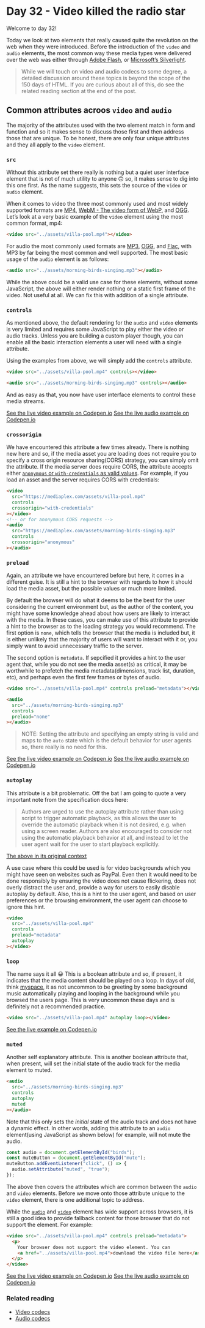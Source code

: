 # Day 32 - Video killed the radio star

Welcome to day 32!

Today we look at two elements that really caused quite the revolution on the web when they were introduced. Before the introduction of the `video` and `audio` elements, the most common way these media types were delivered over the web was either through [Adobe Flash](https://en.wikipedia.org/wiki/Adobe_Flash), or [Microsoft’s Silverlight](https://en.wikipedia.org/wiki/Microsoft_Silverlight).

> While we will touch on video and audio codecs to some degree, a detailed discussion around these topics is beyond the scope of the 150 days of HTML. If you are curious about all of this, do see the related reading section at the end of the post.

## Common attributes acroos `video` and `audio`

The majority of the attributes used with the two element match in form and function and so it makes sense to discuss those first and then address those that are unique. To be honest, there are only four unique attributes and they all apply to the `video` element.

### `src`

Without this attribute set there really is nothing but a quiet user interface element that is not of much utility to anyone 🙃 so, it makes sense to dig into this one first. As the name suggests, this sets the source of the `video` or `audio` element.

When it comes to video the three most commonly used and most widely supported formats are [MP4](https://en.wikipedia.org/wiki/MPEG-4_Part_14), [WebM - The video form of WebP](https://www.webmproject.org/), and [OGG](https://theora.org/). Let’s look at a very basic example of the `video` element using the most common format, mp4:

```html
<video src="../assets/villa-pool.mp4"></video>
```

For audio the most commonly used formats are [MP3](https://en.wikipedia.org/wiki/MP3), [OGG](https://theora.org/), and [Flac](https://xiph.org/flac/), with MP3 by far being the most common and well supported. The most basic usage of the `audio` element is as follows:

```html
<audio src="../assets/morning-birds-singing.mp3"></audio>
```

While the above could be a valid use case for these elements, without some JavaScript, the above will either render nothing or a static first frame of the video. Not useful at all. We can fix this with addition of a single attribute.

### `controls`

As mentioned above, the default rendering for the `audio` and `video` elements is very limited and requires some JavaScript to play either the video or audio tracks. Unless you are building a custom player though, you can enable all the basic interaction elements a user will need with a single attribute.

Using the examples from above, we will simply add the `controls` attribute.

```html
<video src="../assets/villa-pool.mp4" controls></video>

<audio src="../assets/morning-birds-singing.mp3" controls></audio>
```

And as easy as that, you now have user interface elements to control these media streams.

[See the live video example on Codepen.io](https://codepen.io/schalkneethling/pen/mdWWNXW)
[See the live audio example on Codepen.io](https://codepen.io/schalkneethling/pen/ZEeegrP)

### `crossorigin`

We have encountered this attribute a few times already. There is nothing new here and so, if the media asset you are loading does not require you to specify a cross origin resource sharing(CORS) strategy, you can simply omit the attribute. If the media server does require CORS, the attribute accepts either [`anonymous` or `with-credentials` as valid values](https://html.spec.whatwg.org/#cors-settings-attribute). For example, if you load an asset and the server requires CORS with credentials:

```html
<video
  src="https://mediaplex.com/assets/villa-pool.mp4"
  controls
  crossorigin="with-credentials"
></video>
<!-- or for anonymous CORS requests -->
<audio
  src="https://mediaplex.com/assets/morning-birds-singing.mp3"
  controls
  crossorigin="anonymous"
></audio>
```

### `preload`

Again, an attribute we have encountered before but here, it comes in a different guise. It is still a hint to the browser with regards to how it should load the media asset, but the possible values or much more limited.

By default the browser will do what it deems to be the best for the user considering the current environment but, as the author of the content, you might have some knowledge ahead about how users are likely to interact with the media. In these cases, you can make use of this attribute to provide a hint to the browser as to the loading strategy you would recommend. The first option is `none`, which tells the browser that the media is included but, it is either unlikely that the majority of users will want to interact with it or, you simply want to avoid unnecessary traffic to the server.

The second option is `metadata`. If sepcified it provides a hint to the user agent that, while you do not see the media asset(s) as critical, it may be worthwhile to prefetch the media metadata(dimensions, track list, duration, etc), and perhaps even the first few frames or bytes of audio.

```html
<video src="../assets/villa-pool.mp4" controls preload="metadata"></video>

<audio
  src="../assets/morning-birds-singing.mp3"
  controls
  preload="none"
></audio>
```

> NOTE: Setting the attribute and specifying an empty string is valid and maps to the `auto` state which is the default behavior for user agents so, there really is no need for this.

[See the live video example on Codepen.io](https://codepen.io/schalkneethling/pen/mdWWNXW)
[See the live audio example on Codepen.io](https://codepen.io/schalkneethling/pen/ZEeegrP)

### `autoplay`

This attribute is a bit problematic. Off the bat I am going to quote a very important note from the specification docs here:

> Authors are urged to use the autoplay attribute rather than using script to trigger automatic playback, as this allows the user to override the automatic playback when it is not desired, e.g. when using a screen reader. Authors are also encouraged to consider not using the automatic playback behavior at all, and instead to let the user agent wait for the user to start playback explicitly.

[The above in its original context](https://html.spec.whatwg.org/#attr-media-autoplay)

A use case where this could be used is for video backgrounds which you might have seen on websites such as PayPal. Even then it would need to be done responsibly by ensuring the video does not cause flickering, does not overly distract the user and, provide a way for users to easily disable autoplay by default. Also, this is a hint to the user agent, and based on user preferences or the browsing environment, the user agent can choose to ignore this hint.

```html
<video
  src="../assets/villa-pool.mp4"
  controls
  preload="metadata"
  autoplay
></video>
```

### `loop`

The name says it all 😀 This is a boolean attribute and so, if present, it indicates that the media content should be played on a loop. In days of old, think [myspace](https://en.wikipedia.org/wiki/Myspace), it as not uncommon to be greeting by some background music automatically playing and looping in the background while you browsed the users page. This is very uncommon these days and is definitely not a recommended practice.

```html
<video src="../assets/villa-pool.mp4" autoplay loop></video>
```

[See the live example on Codepen.io](https://codepen.io/schalkneethling/pen/VwpWgpm)

### `muted`

Another self explanatory attribute. This is another boolean attribute that, when present, will set the initial state of the audio track for the media element to muted.

```html
<audio
  src="../assets/morning-birds-singing.mp3"
  controls
  autoplay
  muted
></audio>
```

Note that this only sets the _initial_ state of the audio track and does not have a dynamic effect. In other words, adding this attribute to an `audio` element(using JavaScript as shown below) for example, will not mute the audio.

```javascript
const audio = document.getElementById("birds");
const muteButton = document.getElementById("mute");
muteButton.addEventListener("click", () => {
  audio.setAttribute("muted", "true");
});
```

The above then covers the attributes which are common between the `audio` and `video` elements. Before we move onto those attribute unique to the `video` element, there is one additional topic to address.

While the [`audio`](https://developer.mozilla.org/en-US/docs/Web/HTML/Element/audio#browser_compatibility) and [`video`](https://developer.mozilla.org/en-US/docs/Web/HTML/Element/video#browser_compatibility) element has wide support across browsers, it is still a good idea to provide fallback content for those browser that do not support the element. For example:

```html
<video src="../assets/villa-pool.mp4" controls preload="metadata">
  <p>
    Your browser does not support the video element. You can
    <a href="../assets/villa-pool.mp4">download the video file here</a>.
  </p>
</video>
```

[See the live video example on Codepen.io](https://codepen.io/schalkneethling/pen/mdWWNXW)
[See the live audio example on Codepen.io](https://codepen.io/schalkneethling/pen/ZEeegrP)

### Related reading

- [Video codecs](https://developer.mozilla.org/en-US/docs/Web/Media/Formats/Video_codecs)
- [Audio codecs](https://developer.mozilla.org/en-US/docs/Web/Media/Formats/Audio_codecs)
